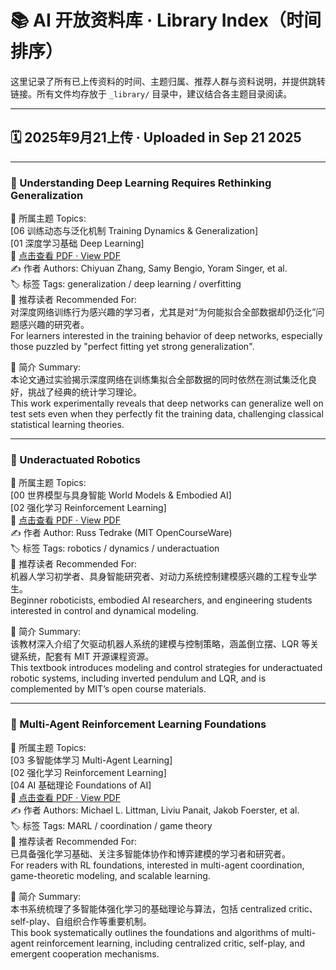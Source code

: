 # 📚 AI 开放资料库 · Library Index（时间排序）

这里记录了所有已上传资料的时间、主题归属、推荐人群与资料说明，并提供跳转链接。所有文件均存放于 `_library/` 目录中，建议结合各主题目录阅读。

---

## 🗓 2025年9月21上传 · Uploaded in Sep 21 2025

---

### 📘 Understanding Deep Learning Requires Rethinking Generalization  
📂 所属主题 Topics:  
[06 训练动态与泛化机制 Training Dynamics & Generalization]  
[01 深度学习基础 Deep Learning]  
📄 [点击查看 PDF · View PDF](./UnderstandingDeepLearning_05_29_25_C.pdf)  
✍️ 作者 Authors: Chiyuan Zhang, Samy Bengio, Yoram Singer, et al.  
🏷️ 标签 Tags: generalization / deep learning / overfitting  
👥 推荐读者 Recommended For:  
对深度网络训练行为感兴趣的学习者，尤其是对“为何能拟合全部数据却仍泛化”问题感兴趣的研究者。  
For learners interested in the training behavior of deep networks, especially those puzzled by "perfect fitting yet strong generalization".

📝 简介 Summary:  
本论文通过实验揭示深度网络在训练集拟合全部数据的同时依然在测试集泛化良好，挑战了经典的统计学习理论。  
This work experimentally reveals that deep networks can generalize well on test sets even when they perfectly fit the training data, challenging classical statistical learning theories.

---

### 🤖 Underactuated Robotics  
📂 所属主题 Topics:  
[00 世界模型与具身智能 World Models & Embodied AI]  
[02 强化学习 Reinforcement Learning]  
📄 [点击查看 PDF · View PDF](./UNDERACTUATED_ROBOTICS_book.pdf)  
✍️ 作者 Author: Russ Tedrake (MIT OpenCourseWare)  
🏷️ 标签 Tags: robotics / dynamics / underactuation  
👥 推荐读者 Recommended For:  
机器人学习初学者、具身智能研究者、对动力系统控制建模感兴趣的工程专业学生。  
Beginner roboticists, embodied AI researchers, and engineering students interested in control and dynamical modeling.

📝 简介 Summary:  
该教材深入介绍了欠驱动机器人系统的建模与控制策略，涵盖倒立摆、LQR 等关键系统，配套有 MIT 开源课程资源。  
This textbook introduces modeling and control strategies for underactuated robotic systems, including inverted pendulum and LQR, and is complemented by MIT’s open course materials.

---

### 🤝 Multi-Agent Reinforcement Learning Foundations  
📂 所属主题 Topics:  
[03 多智能体学习 Multi-Agent Learning]  
[02 强化学习 Reinforcement Learning]  
[04 AI 基础理论 Foundations of AI]  
📄 [点击查看 PDF · View PDF](./MULTI-AGENT_RL_Book.pdf)  
✍️ 作者 Authors: Michael L. Littman, Liviu Panait, Jakob Foerster, et al.  
🏷️ 标签 Tags: MARL / coordination / game theory  
👥 推荐读者 Recommended For:  
已具备强化学习基础、关注多智能体协作和博弈建模的学习者和研究者。  
For readers with RL foundations, interested in multi-agent coordination, game-theoretic modeling, and scalable learning.

📝 简介 Summary:  
本书系统梳理了多智能体强化学习的基础理论与算法，包括 centralized critic、self-play、自组织合作等重要机制。  
This book systematically outlines the foundations and algorithms of multi-agent reinforcement learning, including centralized critic, self-play, and emergent cooperation mechanisms.
